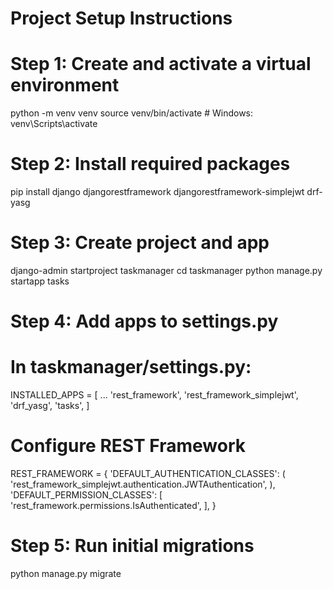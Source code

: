 # Project Setup Instructions


# Step 1: Create and activate a virtual environment
python -m venv venv
source venv/bin/activate  # Windows: venv\Scripts\activate

# Step 2: Install required packages
pip install django djangorestframework djangorestframework-simplejwt drf-yasg

# Step 3: Create project and app
django-admin startproject taskmanager
cd taskmanager
python manage.py startapp tasks

# Step 4: Add apps to settings.py
# In taskmanager/settings.py:
INSTALLED_APPS = [
    ...
    'rest_framework',
    'rest_framework_simplejwt',
    'drf_yasg',
    'tasks',
]

# Configure REST Framework
REST_FRAMEWORK = {
    'DEFAULT_AUTHENTICATION_CLASSES': (
        'rest_framework_simplejwt.authentication.JWTAuthentication',
    ),
    'DEFAULT_PERMISSION_CLASSES': [
        'rest_framework.permissions.IsAuthenticated',
    ],
}

# Step 5: Run initial migrations
python manage.py migrate
